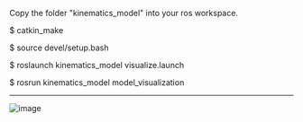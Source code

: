 Copy the folder "kinematics_model" into your ros workspace.

$ catkin_make

$ source devel/setup.bash

$ roslaunch kinematics_model visualize.launch

$ rosrun kinematics_model model_visualization


---

![image](https://github.com/arclab-hku/AET/blob/master/code_availability/demo.gif)
